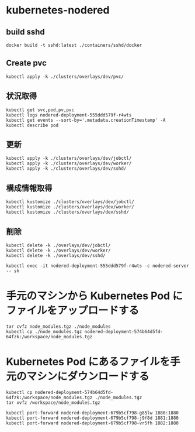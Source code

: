 # kubernetes-nodered

## build sshd
```
docker build -t sshd:latest ./containers/sshd/docker
```

## Create pvc
```
kubectl apply -k ./clusters/overlays/dev/pvc/
```

## 状況取得
```
kubectl get svc,pod,pv,pvc
kubectl logs nodered-deployment-555ddd579f-r4wts
kubectl get events --sort-by='.metadata.creationTimestamp' -A
kubectl describe pod
```

## 更新
```
kubectl apply -k ./clusters/overlays/dev/jobctl/
kubectl apply -k ./clusters/overlays/dev/worker/
kubectl apply -k ./clusters/overlays/dev/sshd/
```

## 構成情報取得
```
kubectl kustomize ./clusters/overlays/dev/jobctl/
kubectl kustomize ./clusters/overlays/dev/worker/
kubectl kustomize ./clusters/overlays/dev/sshd/
```

## 削除
```
kubectl delete -k ./overlays/dev/jobctl/
kubectl delete -k ./overlays/dev/worker/
kubectl delete -k ./overlays/dev/sshd/

```

```
kubectl exec -it nodered-deployment-555ddd579f-r4wts -c nodered-server -- sh
```

# 手元のマシンから Kubernetes Pod にファイルをアップロードする
```
tar cvfz node_modules.tgz ./node_modules
kubectl cp ./node_modules.tgz nodered-deployment-574b64d5fd-64fzk:/workspace/node_modules.tgz
```

# Kubernetes Pod にあるファイルを手元のマシンにダウンロードする
```
kubectl cp nodered-deployment-574b64d5fd-64fzk:/workspace/node_modules.tgz ./node_modules.tgz
tar xvfz /workspace/node_modules.tgz
```

```
kubectl port-forward nodered-deployment-679b5cf798-g85lw 1880:1880
kubectl port-forward nodered-deployment-679b5cf798-j9f8d 1881:1880
kubectl port-forward nodered-deployment-679b5cf798-vr5fh 1882:1880

```